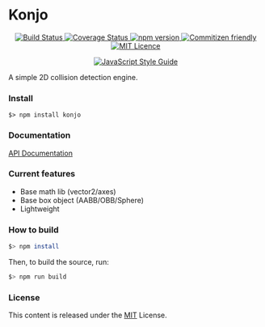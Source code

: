 # Konjo
<p align="center">
    <a href="https://travis-ci.org/kagamiNekoClub/konjo">
        <img src="https://travis-ci.org/kagamiNekoClub/konjo.svg?branch=master" alt="Build Status">
    </a>
    <a href='https://coveralls.io/github/kagamiNekoClub/konjo?branch=master'>
        <img src='https://coveralls.io/repos/github/kagamiNekoClub/konjo/badge.svg?branch=master' alt='Coverage Status' />
    </a>
    <a href="https://badge.fury.io/js/konjo">
        <img src="https://badge.fury.io/js/konjo.svg" alt="npm version">
    </a>
    <a href="http://commitizen.github.io/cz-cli/">
        <img src="https://img.shields.io/badge/commitizen-friendly-brightgreen.svg" alt="Commitizen friendly">
    </a>
    <a href="./LICENSE">
        <img src="https://badges.frapsoft.com/os/mit/mit.svg?v=103" alt="MIT Licence">
    </a>
</p>
<p align="center">
    <a href="https://github.com/standard/standard">
        <img src="https://cdn.rawgit.com/standard/standard/master/badge.svg" alt="JavaScript Style Guide">
    </a>
</p>

A simple 2D collision detection engine.

### Install ###

```shell
$> npm install konjo
```

### Documentation ###
[API Documentation](https://kagaminekoclub.github.io/konjo/)

### Current features ###

- Base math lib (vector2/axes)
- Base box object (AABB/OBB/Sphere)
- Lightweight

### How to build ###

```sh
$> npm install
```

Then, to build the source, run:

```sh
$> npm run build
```

### License ###

This content is released under the [MIT](./LICENSE) License.
